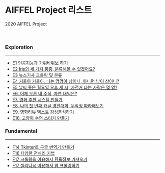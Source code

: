 
# AIFFEL Project 리스트
2020 AIFFEL Project   
<br>
<br>
### Exploration
---
- [E1 인공지능과 가위바위보 하기](https://github.com/PEBpung/Aiffel/blob/master/Project/Exploration/Project_E%201-1.%20rock_scissor_paper.ipynb)
- [E2 Iris의 세 가지 품종, 분류해볼 수 있겠어요?](https://github.com/PEBpung/Aiffel/blob/master/Project/Exploration/Project_E%202-3.%20load_breast_cancer%20%EC%9C%A0%EB%B0%A9%EC%95%94%20%EC%97%AC%EB%B6%80%20%EC%A7%84%EB%8B%A8.ipynb)
- [E3 뉴스기사 크롤링 및 분류](https://github.com/PEBpung/Aiffel/blob/master/Project/Exploration/Project%203-1.%20%EB%89%B4%EC%8A%A4%EA%B8%B0%EC%82%AC%20%ED%81%AC%EB%A1%A4%EB%A7%81%20%EB%B0%8F%20%EB%B6%84%EB%A5%98.ipynb)
- [E4 거울아 거울아, 나는 멍멍이 상이니, 아니면 냥이 상이니?](https://github.com/PEBpung/Aiffel/blob/master/Project/Exploration/Project%204-1.%20%EB%82%98%EB%A7%8C%EC%9D%98%20%EC%9D%B4%EB%AF%B8%EC%A7%80%20%EB%B6%84%EB%A5%98%EA%B8%B0%20%EB%A7%8C%EB%93%A4%EC%96%B4%EB%B3%B4%EA%B8%B0.ipynb)
- [E5 날씨 좋은 월요일 오후 세 시, 자전거 타는 사람은 몇 명?](https://github.com/PEBpung/Aiffel/blob/master/Project/Exploration/Project%205.%20%EC%98%A4%ED%9B%84%20%EC%84%B8%20%EC%8B%9C%2C%20%EC%9E%90%EC%A0%84%EA%B1%B0%20%ED%83%80%EB%8A%94%20%EC%82%AC%EB%9E%8C%EC%9D%80%20%EB%AA%87%20%EB%AA%85%3F.ipynb)
- [E6. 어제 오른 내 주식, 과연 내일은?](https://github.com/PEBpung/Aiffel/blob/master/Project/Exploration/Project%206.%20%EC%A3%BC%EC%8B%9D%20%EC%98%88%EC%B8%A1.ipynb)
- [E7. 영화 추천 시스템 만들기](https://github.com/PEBpung/Aiffel/blob/master/Project/Exploration/Exploration7.%20Movielens%20recommendate.ipynb)
- [E8. 나의 첫 번째 캐글 경진대회, 무작정 따라해보기](https://github.com/PEBpung/Aiffel/blob/master/Project/Exploration/E8.%20%EB%82%98%EC%9D%98%20%EC%B2%AB%20%EB%B2%88%EC%A7%B8%20%EC%BA%90%EA%B8%80%20%EA%B2%BD%EC%A7%84%EB%8C%80%ED%9A%8C%2C%20%EB%AC%B4%EC%9E%91%EC%A0%95%20%EB%94%B0%EB%9D%BC%ED%95%B4%EB%B3%B4%EA%B8%B0.ipynb)
- [E9. 영화리뷰 텍스트 감성분석하기](https://github.com/PEBpung/Aiffel/blob/master/Project/Exploration/E9.%20Naver%20sentiment%20movie%20corpus%20Project.ipynb)
- [E10. 고양이 수염 스티커 만들기](https://github.com/PEBpung/Aiffel/blob/master/Project/Exploration/E10.%20%EA%B3%A0%EC%96%91%EC%9D%B4%20%EC%88%98%EC%97%BC%20%EC%8A%A4%ED%8B%B0%EC%BB%A4%20%EB%A7%8C%EB%93%A4%EA%B8%B0.ipynb)

### Fundamental
---
- [F14 Tkinter로 구글 번역기 만들기](https://github.com/PEBpung/Aiffel/blob/master/Project/Fundamental/F14.Tkinter%20project.ipynb)
- [F16 다양한 전처리 기법](https://github.com/PEBpung/Aiffel/blob/master/Project/Fundamental/F16.%20%EB%8B%A4%EC%96%91%ED%95%9C%20%EB%8D%B0%EC%9D%B4%ED%84%B0%20%EC%A0%84%EC%B2%98%EB%A6%AC%20%EA%B8%B0%EB%B2%95.ipynb)
- [F17 크롤링을 이용해서 환율정보 가져오기](https://github.com/PEBpung/Aiffel/blob/master/Project/Fundamental/F17.%20%ED%81%AC%EB%A1%A4%EB%A7%81%20%EC%9D%B4%EC%9A%A9%ED%95%98%EA%B8%B0.ipynb)
- [F17 셀리니움 이용해서 웹 크롤링하기](https://github.com/PEBpung/Aiffel/blob/master/Project/Fundamental/F17.%20%EC%85%80%EB%A0%88%EB%8B%88%EC%9B%80%20%EC%9D%B4%EC%9A%A9%ED%95%98%EA%B8%B0.ipynb)
